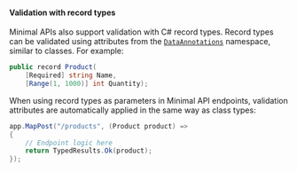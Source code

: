 #### Validation with record types
<!-- https://github.com/dotnet/aspnetcore/pull/61193 -->
<!-- https://github.com/dotnet/aspnetcore/pull/61402 -->

Minimal APIs also support validation with C# record types. Record types can be validated using attributes from the [`DataAnnotations`](xref:System.ComponentModel.DataAnnotations) namespace, similar to classes. For example:

```csharp
public record Product(
    [Required] string Name,
    [Range(1, 1000)] int Quantity);
```

When using record types as parameters in Minimal API endpoints, validation attributes are automatically applied in the same way as class types:

```csharp
app.MapPost("/products", (Product product) =>
{
    // Endpoint logic here
    return TypedResults.Ok(product);
});
```
